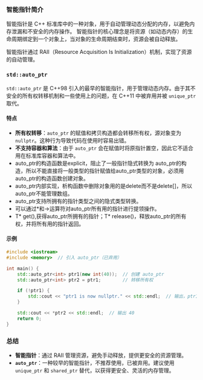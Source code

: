 ### 智能指针简介

智能指针是 C++ 标准库中的一种对象，用于自动管理动态分配的内存，以避免内存泄漏和不安全的内存操作。
智能指针的核心理念是将资源（如动态内存）的生命周期绑定到一个对象上，当对象的生命周期结束时，资源会被自动释放。

智能指针通过 RAII（Resource Acquisition Is Initialization）机制，实现了资源的自动管理。

### `std::auto_ptr`

`std::auto_ptr` 是 C++98 引入的最早的智能指针，用于管理动态内存。由于其不安全的所有权转移机制和一些使用上的问题，在 C++11 中被弃用并被 `unique_ptr` 取代。

#### 特点

- **所有权转移**：`auto_ptr` 的赋值和拷贝构造都会转移所有权，源对象变为 `nullptr`。这种行为导致代码在使用时容易出错。
- **不支持容器和算法**：由于 `auto_ptr` 会在赋值时将原指针置空，因此它不适合用在标准库容器和算法中。
- auto_ptr的构造函数是explicit，阻止了一般指针隐式转换为 auto_ptr的构造，所以不能直接将一般类型的指针赋值给auto_ptr类型的对象，必须用auto_ptr的构造函数创建对象。
- auto_ptr内部实现，析构函数中删除对象用的是delete而不是delete[]，所以auto_ptr不能管理数组。
- auto_ptr支持所拥有的指针类型之间的隐式类型转换。
- 可以通过*和->运算符对auto_ptr所有用的指针进行提领操作。
- T* get(),获得auto_ptr所拥有的指针；T* release()，释放auto_ptr的所有权，并将所有用的指针返回。

#### 示例

```cpp
#include <iostream>
#include <memory>  // 引入 auto_ptr（已弃用）

int main() {
    std::auto_ptr<int> ptr1(new int(40));  // 创建 auto_ptr
    std::auto_ptr<int> ptr2 = ptr1;        // 转移所有权

    if (!ptr1) {
        std::cout << "ptr1 is now nullptr." << std::endl;  // 输出，ptr1 为空
    }

    std::cout << *ptr2 << std::endl;  // 输出 40
    return 0;
}
```

### 总结

- **智能指针**：通过 RAII 管理资源，避免手动释放，提供更安全的资源管理。
- **`auto_ptr`**：一种较早的智能指针，不推荐使用，已被弃用。建议使用 `unique_ptr` 和 `shared_ptr` 替代，以获得更安全、灵活的内存管理。